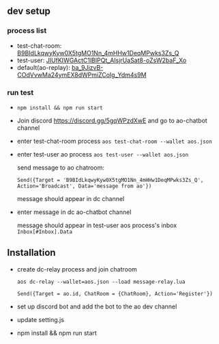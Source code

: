 ## dev setup

### process list
* test-chat-room: [B9BIdLkqwyKyw0X5tgMO1Nn_4mHHw1DeqMPwks3Zs_Q ](https://www.ao.link/entity/B9BIdLkqwyKyw0X5tgMO1Nn_4mHHw1DeqMPwks3Zs_Q)
* test-user: [JIUfKIWGActC1lBIPQt_AIsjrUaSat8-oZsW2baF_Xo](https://www.ao.link/entity/JIUfKIWGActC1lBIPQt_AIsjrUaSat8-oZsW2baF_Xo)
* default(ao-replay): [ba_9JjzvB-COdVvwMa24ymEX8dWPmiZCoIg_Ydm4s9M](https://www.ao.link/entity/ba_9JjzvB-COdVvwMa24ymEX8dWPmiZCoIg_Ydm4s9M) 

### run test
* `npm install && npm run start`

* Join discord https://discord.gg/5gqWPzdXwE and go to ao-chatbot channel

* enter test-chat-room process `aos test-chat-room --wallet aos.json`

* enter test-user ao process `aos test-user --wallet aos.json`

    send message to ao chatroom:

    `Send({Target = 'B9BIdLkqwyKyw0X5tgMO1Nn_4mHHw1DeqMPwks3Zs_Q', Action='Broadcast', Data='message from ao'})`

    message should appear in dc channel

* enter message in dc ao-chatbot channel

    message should appear in test-user aos process's inbox
    `Inbox[#Inbox].Data`
    

## Installation
* create dc-relay process and join chatroom
    ```
    aos dc-relay --wallet=aos.json --load message-relay.lua

    Send({Target = ao.id, ChatRoom = {ChatRoom}, Action='Register'})
    ```

* set up discord bot and add the bot to the ao dev channel

* update setting.js 

* npm install && npm run start
